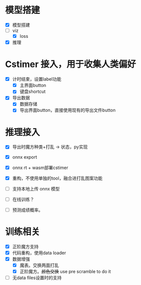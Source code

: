 # 模型搭建

- [x] 模型搭建
- [ ] viz
  - [x] loss
- [x] 推理

# Cstimer 接入，用于收集人类偏好

- [x] 计时结束，设置label功能
    - [x] 主界面button
    - [x] 键盘shortcut
- [x] 导出数据
    - [x] 数据存储
    - [x] 导出界面button，直接使用现有的导出文件button

# 推理接入

- [x] 导出时魔方种类+打乱 -> 状态，py实现
- [x] onnx export
- [x] onnx rt + wasm部署cstimer
- [x] 重构，不使用单独的tool，融合进打乱图案功能
- [ ] 支持本地上传 onnx 模型
- [ ] 在线训练？
- [ ] 预测成绩概率。


# 训练相关

- [x] 正阶魔方支持
- [x] 代码重构，使用data loader
- [x] 数据增强
  - [x] 魔表。交换两面打乱
  - [x] 正阶魔方。~~颜色交换~~ use pre scramble to do it
- [ ] 无data files设置时的支持